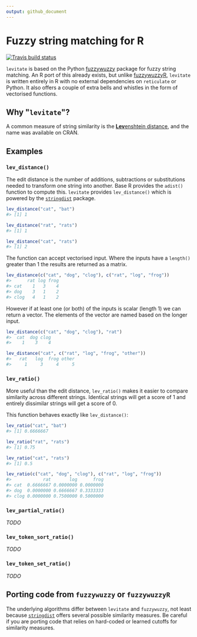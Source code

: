```yaml
---
output: github_document
---
```




<!-- README.md is generated from README.Rmd. Please edit that file -->

# Fuzzy string matching for R

<!-- badges: start -->
<!-- [![](http://cranlogs.r-pkg.org/badges/grand-total/levitate)](https://cran.r-project.org/package=levitate) -->
[![Travis build status](https://travis-ci.com/lewinfox/levitate.svg?branch=main)](https://travis-ci.com/lewinfox/levitate)
<!-- badges: end -->

`levitate` is based on the Python [fuzzywuzzy](https://github.com/seatgeek/fuzzywuzzy) package for
fuzzy string matching. An R port of this already exists, but unlike 
[fuzzywuzzyR](https://github.com/mlampros/fuzzywuzzyR), `levitate` is written entirely in R with no
external dependencies on `reticulate` or Python. It also offers a couple of extra bells and whistles
in the form of vectorised functions.

## Why "`levitate`"?
A common measure of string similarity is the
[**Lev**enshtein distance](https://en.wikipedia.org/wiki/Levenshtein_distance), and the name was
available on CRAN.

## Examples

### `lev_distance()`
The edit distance is the number of additions, subtractions or substitutions needed to transform one
string into another. Base R provides the `adist()` function to compute this. `levitate` provides
`lev_distance()` which is powered by the
[`stringdist`](https://github.com/markvanderloo/stringdist) package.


```r
lev_distance("cat", "bat")
#> [1] 1

lev_distance("rat", "rats")
#> [1] 1

lev_distance("cat", "rats")
#> [1] 2
```

The function can accept vectorised input. Where the inputs have a `length()` greater than 1 the
results are returned as a matrix.

```r
lev_distance(c("cat", "dog", "clog"), c("rat", "log", "frog"))
#>      rat log frog
#> cat    1   3    4
#> dog    3   1    2
#> clog   4   1    2
```

However if at least one (or both) of the inputs is scalar (length 1) we can return a vector. The
elements of the vector are named based on the longer input.

```r
lev_distance(c("cat", "dog", "clog"), "rat")
#>  cat  dog clog 
#>    1    3    4

lev_distance("cat", c("rat", "log", "frog", "other"))
#>   rat   log  frog other 
#>     1     3     4     5
```

### `lev_ratio()`
More useful than the edit distance, `lev_ratio()` makes it easier to compare similarity across
different strings. Identical strings will get a score of 1 and entirely dissimilar strings will get
a score of 0.

This function behaves exactly like `lev_distance()`:


```r
lev_ratio("cat", "bat")
#> [1] 0.6666667

lev_ratio("rat", "rats")
#> [1] 0.75

lev_ratio("cat", "rats")
#> [1] 0.5

lev_ratio(c("cat", "dog", "clog"), c("rat", "log", "frog"))
#>            rat       log      frog
#> cat  0.6666667 0.0000000 0.0000000
#> dog  0.0000000 0.6666667 0.3333333
#> clog 0.0000000 0.7500000 0.5000000
```

### `lev_partial_ratio()`
_TODO_

### `lev_token_sort_ratio()`
_TODO_

### `lev_token_set_ratio()`
_TODO_

## Porting code from `fuzzywuzzy` or `fuzzywuzzyR`
The underlying algorithms differ between `levitate` and `fuzzywuzzy`, not least because
[`stringdist`]((https://github.com/markvanderloo/stringdist)) offers several possible similarity
measures. Be careful if you are porting code that relies on hard-coded or learned cutoffs for
similarity measures.
